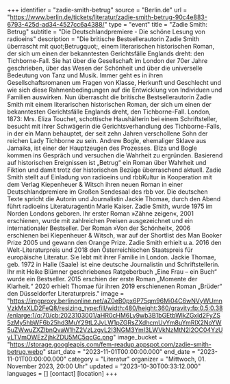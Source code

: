 +++
identifier = "zadie-smith-betrug"
source = "Berlin.de"
url = "https://www.berlin.de/tickets/literatur/zadie-smith-betrug-90c4e883-6793-425d-ad34-4527cc6a4388/"
type = "event"
title = "Zadie Smith: Betrug"
subtitle = "Die Deutschlandpremiere - Die schöne Lesung von radioeins"
description = "Die britische Bestsellerautorin Zadie Smith überrascht mit quot;Betrugquot;, einem literarischen historischen Roman, der sich um einen der bekanntesten Gerichtsfälle Englands dreht: den Tichborne-Fall.
Sie hat über die Gesellschaft im London der 70er Jahre geschrieben, über das Wesen der Schönheit und über die universelle Bedeutung von Tanz und Musik. Immer geht es in ihren Gesellschaftsromanen um Fragen von Klasse, Herkunft und Geschlecht und wie sich diese Rahmenbedingungen auf die Entwicklung von Individuen und Familien auswirken. Nun überrascht die britische Bestsellerautorin Zadie Smith mit einem literarischen historischen Roman, der sich um einen der bekanntesten Gerichtsfälle Englands dreht, den Tichborne-Fall.
London, 1873: Mrs. Eliza Touchet, schottische Haushälterin bei einem Schriftsteller, besucht mit ihrer Schwägerin die Gerichtsverhandlung des Tichborne-Falls, in der ein Mann behauptet, der seit zehn Jahren verschollene Sohn der reichen Lady Tichborne zu sein. Andrew Bogle, ehemaliger Sklave aus Jamaika, ist einer der Hauptzeugen des Prozesses. Eliza und Bogle kommen ins Gespräch und versuchen die Wahrheit zu ergründen. Basierend auf historischen Ereignissen ist „Betrug“ ein Roman über Wahrheit und Fiktion und damit trotz der historischen Bezüge überraschend aktuell.
Zadie Smith stellt auf Einladung von radioeins und rbbKultur in Kooperation mit dem Verlag Kiepenheuer & Witsch ihren neuen Roman in einer Deutschlandpremiere im Großen Sendesaal des rbb vor. Die deutschen Texte spricht die Autorin und Journalistin Jackie Thomae, durch den Abend führt radioeins Literaturagentin Marie Kaiser.
Zadie Smith, wurde 1975 im Norden Londons geboren. Ihr erster Roman »Zähne zeigen«, 2001 erschienen, wurde mit zahlreichen Preisen ausgezeichnet und ein internationaler Bestseller. Der Roman »Von der Schönheit«, 2006 erschienen bei Kiepenheuer & Witsch, war auf der Shortlist des Man Booker Prize 2005 und gewann den Orange Prize. Zadie Smith erhielt u.a. 2016 den Welt-Literaturpreis und 2018 den Österreichischen Staatspreis für europäische Literatur. Sie lebt mit ihrer Familie in London.
Jackie Thomae, geb. 1972 in Halle (Saale) ist eine deutsche Journalistin und Schriftstellerin. Ihr mit Heike Blümner geschriebenes Ratgeberbuch „Eine Frau – ein Buch“ wurde ein Bestseller. 2015 erschien der erste Roman „Momente der Klarheit.“ 2020 erhielt Thomae für ihren 2019 erschienenen Roman „Brüder“ den Düsseldorfer Literaturpreis."
image = "https://imgproxy.berlinonline.net/aZ0eB0px6P75qm96Mi04C6wNVyWUmnVzkMxXLD2FeQ8/resizing_type:fill/width:480/height:360/gravity:fp:0.5:0.38/enlarge:1/q:70/cb:2023103001/aHR0cHM6Ly9wb3B1bGEtbWlkZGxld2FyZS5zMy5hbWF6b25hd3MuY29tL2JvLW1pZGRsZXdhcmUvYm8uYmRlX2NoYW5uZWwuZXZlbnQvaW1hZ2VzLzgyL2I3NGM3YmI3LWVkNzMtN2I2OC04YzUyLTVmOWEzZjhkZDU5MC5qcGc.png"
image_bucket = "https://storage.googleapis.com/fem-readup.appspot.com/zadie-smith-betrug.webp"
start_date = "2023-11-01T00:00:00.000"
end_date = "2023-11-01T00:00:00.000"
category = "Literatur"
organizer = "Mittwoch, 01. November 2023, 20:00 Uhr"
updated = "2023-10-30T00:33:12.000"
languages = []
[contact]
[location]
+++